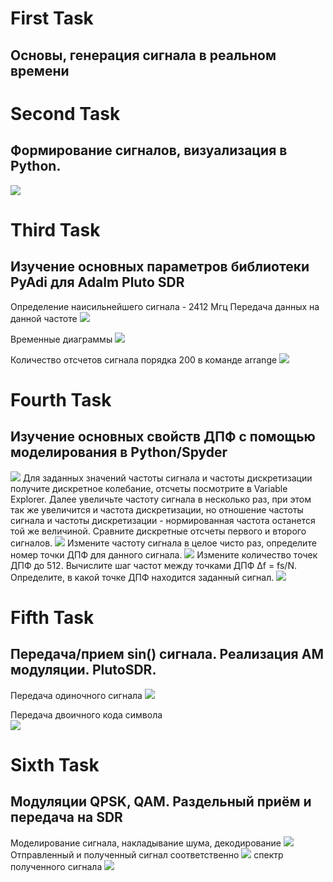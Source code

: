 # First Task 
## Oсновы, генерация сигнала в реальном времени

# Second Task 
## Формирование сигналов, визуализация в Python. 
<img src= "Second Task/test_sort_speed.png">

# Third Task
## Изучение основных параметров библиотеки PyAdi для Adalm Pluto SDR
Определение наисильнейшего сигнала - 2412 Мгц
Передача данных на данной частоте
<img src= "Third Task/signal_data.jpg">

Временные диаграммы 
<img src= "Third Task/sampling_rate_1000.png">

Количество отсчетов сигнала порядка 200 в команде arrange
<img src= "Third Task/arrange_200.png">

# Fourth Task
## Изучение основных свойств ДПФ с помощью моделирования в  Python/Spyder
<img src= "Fourth Task/image/ds_fourier.png">
Для заданных значений частоты сигнала и частоты дискретизации получите дискретное колебание, отсчеты посмотрите в Variable Explorer. Далее увеличьте частоту сигнала в несколько раз, при этом так же увеличится и частота дискретизации, но отношение частоты сигнала и частоты дискретизации - нормированная частота останется той же величиной.
    Сравните дискретные отсчеты первого и второго сигналов.
<img src= "Fourth Task/image/1.png">
Измените частоту сигнала в целое чисто раз, определите номер точки
    ДПФ для данного сигнала.
<img src= "Fourth Task/image/3.png">
Измените количество точек ДПФ до 512. Вычислите шаг частот между
    точками ДПФ ∆f = fs/N. Определите, в какой точке ДПФ находится заданный сигнал.
<img src= "Fourth Task/image/4.png">

# Fifth Task
## Передача/прием sin() сигнала. Реализация АМ модуляции. PlutoSDR.
Передача одиночного сигнала
<img src= "Fifth Task/image/image1.jpg">

Передача двоичного кода символа   
<img src= "Fifth Task/image/image2.jpg">

# Sixth Task 
## Модуляции QPSK, QAM. Раздельный приём и передача на SDR
Моделирование сигнала, накладывание шума, декодирование
<img src= "Sixth Task/img/base/1.png">
Отправленный и полученный сигнал соответственно
<img src= "Sixth Task/img/1.jpg">
спектр полученного сигнала
<img src= "Sixth Task/img/2.jpg">


